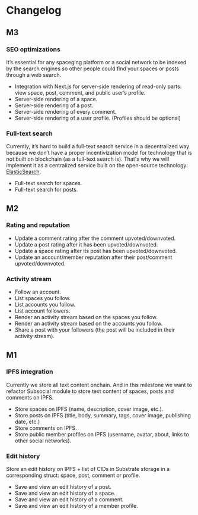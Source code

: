# Changelog

## M3

### SEO optimizations

It’s essential for any spaceging platform or a social network to be indexed by the search engines so other people could find your spaces or posts through a web search.

- Integration with Next.js for server-side rendering of read-only parts: view space, post, comment, and public user’s profile.
- Server-side rendering of a space.
- Server-side rendering of a post.
- Server-side rendering of every comment.
- Server-side rendering of a user profile. (Profiles should be optional)

### Full-text search

Currently, it’s hard to build a full-text search service in a decentralized way because we don’t have a proper incentivization model for technology that is not built on blockchain (as a full-text search is). That's why we will implement it as a centralized service built on the open-source technology: [ElasticSearch](https://www.elastic.co/).

- Full-text search for spaces.
- Full-text search for posts.

## M2

### Rating and reputation

- Update a comment rating after the comment upvoted/downvoted.
- Update a post rating after it has been upvoted/downvoted.
- Update a space rating after its post has been upvoted/downvoted.
- Update an account/member reputation after their post/comment upvoted/downvoted.

### Activity stream

- Follow an account.
- List spaces you follow.
- List accounts you follow.
- List account followers.
- Render an activity stream based on the spaces you follow.
- Render an activity stream based on the accounts you follow.
- Share a post with your followers (the post will be included in their activity stream).

## M1

### IPFS integration

Currently we store all text content onchain. And in this milestone we want to refactor Subsocial module to store text content of spaces, posts and comments on IPFS.

- Store spaces on IPFS (name, description, cover image, etc.).
- Store posts on IPFS (title, body, summary, tags, cover image, publishing date, etc.)
- Store comments on IPFS.
- Store public member profiles on IPFS (username, avatar, about, links to other social networks).

### Edit history

Store an edit history on IPFS + list of CIDs in Substrate storage in a corresponding struct: space, post, comment or profile.

- Save and view an edit history of a post.
- Save and view an edit history of a space.
- Save and view an edit history of a comment.
- Save and view an edit history of a member profile.
